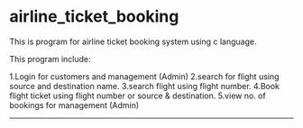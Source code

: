 # airline_ticket_booking

This is program for airline ticket booking system using c language.

This program include:

1.Login for customers and management (Admin)
2.search for flight using source and destination name.
3.search flight using flight number.
4.Book flight ticket using flight number or source & destination.
5.view no. of bookings for management (Admin)

***********************************************************************
